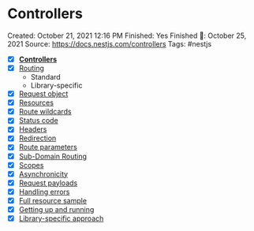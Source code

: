 # Controllers

Created: October 21, 2021 12:16 PM
Finished: Yes
Finished 📅: October 25, 2021
Source: https://docs.nestjs.com/controllers
Tags: #nestjs

- [x]  **[Controllers](https://docs.nestjs.com/controllers#controllers)**
- [x]  [Routing](https://docs.nestjs.com/controllers#routing)
    - Standard
    - Library-specific
- [x]  [Request object](https://docs.nestjs.com/controllers#request-object)
- [x]  [Resources](https://docs.nestjs.com/controllers#resources)
- [x]  [Route wildcards](https://docs.nestjs.com/controllers#route-wildcards)
- [x]  [Status code](https://docs.nestjs.com/controllers#status-code)
- [x]  [Headers](https://docs.nestjs.com/controllers#headers)
- [x]  [Redirection](https://docs.nestjs.com/controllers#redirection)
- [x]  [Route parameters](https://docs.nestjs.com/controllers#route-parameters)
- [x]  [Sub-Domain Routing](https://docs.nestjs.com/controllers#sub-domain-routing)
- [x]  [Scopes](https://docs.nestjs.com/controllers#scopes)
- [x]  [Asynchronicity](https://docs.nestjs.com/controllers#asynchronicity)
- [x]  [Request payloads](https://docs.nestjs.com/controllers#request-payloads)
- [x]  [Handling errors](https://docs.nestjs.com/controllers#handling-errors)
- [x]  [Full resource sample](https://docs.nestjs.com/controllers#full-resource-sample)
- [x]  [Getting up and running](https://docs.nestjs.com/controllers#getting-up-and-running)
- [x]  [Library-specific approach](https://docs.nestjs.com/controllers#library-specific-approach)